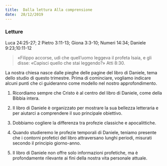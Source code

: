 ```yaml
---
title:  Dalla lettura Alla comprensione
date:  28/12/2019
---
```


### Letture
Luca 24:25-27; 2 Pietro 3:11-13; Giona 3:3-10; Numeri 14:34; Daniele 9:23;10:11-12

> <p></p>
> «Filippo accorse, udì che quell’uomo leggeva il profeta Isaia, e gli disse: «Capisci quello che stai leggendo?» Atti 8:30.

La nostra chiesa nasce dalle pieghe delle pagine del libro di Daniele, tema dello studio di questo trimestre. Prima di cominciare, vogliamo indicare alcuni punti che ci guideranno come modello nel nostro approfondimento.

1. Ricordiamo sempre che Cristo è al centro del libro di Daniele, come della Bibbia intera.

2. Il libro di Daniele è organizzato per mostrare la sua bellezza letteraria e per aiutarci a comprendere il suo principale obiettivo.

3. Dobbiamo cogliere la differenza tra profezie classiche e apocalittiche.

4. Quando studieremo le profezie temporali di Daniele, teniamo presente che i contorni profetici del libro attraversano lunghi periodi, misurati secondo il principio giorno-anno.

5. Il libro di Daniele non offre solo informazioni profetiche, ma è profondamente rilevante ai fini della nostra vita personale attuale.